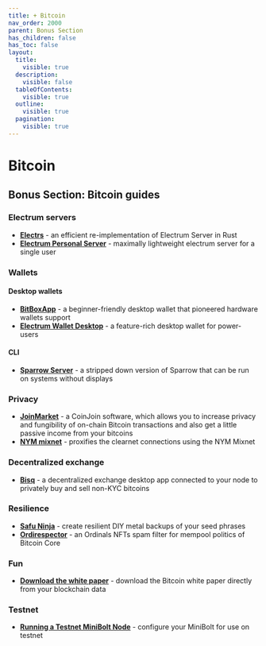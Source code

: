 ```yaml
---
title: + Bitcoin
nav_order: 2000
parent: Bonus Section
has_children: false
has_toc: false
layout:
  title:
    visible: true
  description:
    visible: false
  tableOfContents:
    visible: true
  outline:
    visible: true
  pagination:
    visible: true
---
```


# Bitcoin

## Bonus Section: Bitcoin guides

### Electrum servers

* [**Electrs**](electrs.md) - an efficient re-implementation of Electrum Server in Rust
* [**Electrum Personal Server**](electrum-personal-server.md) - maximally lightweight electrum server for a single user

### Wallets

#### Desktop wallets

* [**BitBoxApp**](bitboxapp.md) - a beginner-friendly desktop wallet that pioneered hardware wallets support
* [**Electrum Wallet Desktop**](electrum-wallet-desktop.md) - a feature-rich desktop wallet for power-users

#### CLI

* [**Sparrow Server**](sparrow-server.md) - a stripped down version of Sparrow that can be run on systems without displays

### Privacy

* [**JoinMarket**](joinmarket.md) - a CoinJoin software, which allows you to increase privacy and fungibility of on-chain Bitcoin transactions and also get a little passive income from your bitcoins
* [**NYM mixnet**](../../bonus-guides/bitcoin/nym-mixnet.md) - proxifies the clearnet connections using the NYM Mixnet

### Decentralized exchange

* [**Bisq**](bisq.md) - a decentralized exchange desktop app connected to your node to privately buy and sell non-KYC bitcoins

### Resilience

* [**Safu Ninja**](safu-ninja.md) - create resilient DIY metal backups of your seed phrases
* [**Ordirespector**](ordisrespector.md) - an Ordinals NFTs spam filter for mempool politics of Bitcoin Core

### Fun

* [**Download the white paper**](white-paper.md) - download the Bitcoin white paper directly from your blockchain data

### Testnet

* [**Running a Testnet MiniBolt Node**](minibolt-on-testnet.md) - configure your MiniBolt for use on testnet
